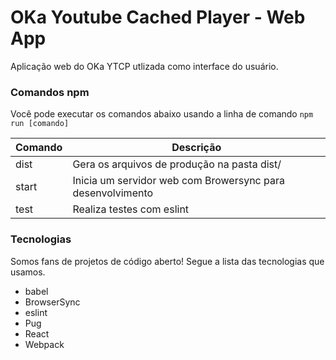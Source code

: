 # OKa Youtube Cached Player - Web App
Aplicação web do OKa YTCP utlizada como interface do usuário.

### Comandos npm
Você pode executar os comandos abaixo usando a linha de comando ```npm run [comando]```

|Comando|Descrição|
|-------|---------|
|dist|Gera os arquivos de produção na pasta dist/
|start|Inicia um servidor web com Browersync para desenvolvimento
|test|Realiza testes com eslint


### Tecnologias
Somos fans de projetos de código aberto! Segue a lista das tecnologias que usamos.
- babel
- BrowserSync
- eslint
- Pug
- React
- Webpack
